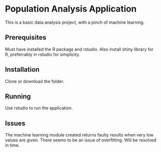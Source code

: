 # Population Analysis Application
This is a basic data analysis project, with a pinch of machine learning.

## Prerequisites
Must have installed the R package and rstudio. Also install shiny library for R, preferrably in rstudio for simplicity.


## Installation
Clone or download the folder.

## Running
Use rstudio to run the application.

## Issues
The machine learning module created returns faulty results when very low values are given. There seems to be an issue of overfitting. Will be resolved in time.

